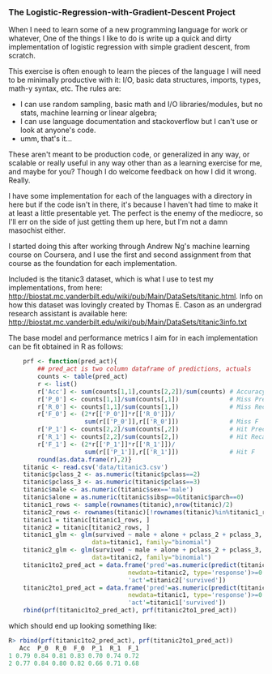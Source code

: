 ### The Logistic-Regression-with-Gradient-Descent Project

When I need to learn some of a new programming language for work or whatever, 
One of the things I like to do is write up a quick and dirty implementation of 
logistic regression with simple gradient descent, from scratch.

This exercise is often enough to learn the pieces of the language I will 
need to be minimally productive with it: 
I/O, basic data structures, imports, types, math-y syntax, etc.
The rules are:

- I can use random sampling, basic math and I/O libraries/modules, 
  but no stats, machine learning or linear algebra;
- I can use language documentation and stackoverflow but I can't use
  or look at anyone's code.
- umm, that's it...

These aren't meant to be production code, or generalized in any way, or 
scalable or really useful in any way other than as a learning exercise for me, 
and maybe for you?
Though I do welcome feedback on how I did it wrong. Really.

I have some implementation for each of the languages with a directory in here
but if the code isn't in there, it's because I haven't had time to make it 
at least a little presentable yet. The perfect is the enemy of the mediocre,
so I'll err on the side of just getting them up here, but I'm not a damn
masochist either.

I started doing this after working through Andrew Ng's machine learning 
course on Coursera, and I use the first and second assignment from that 
course as the foundation for each implementation.

Included is the titanic3 dataset, which is what I use to test my 
implementations, from here: 
http://biostat.mc.vanderbilt.edu/wiki/pub/Main/DataSets/titanic.html.
Info on how this dataset was lovingly created by Thomas E. Cason 
as an undergrad research assistant is available here:
http://biostat.mc.vanderbilt.edu/wiki/pub/Main/DataSets/titanic3info.txt

The base model and performance metrics I aim for in each implementation 
can be fit obtained in R as follows:

```R
    prf <- function(pred_act){
        ## pred_act is two column dataframe of predictions, actuals
        counts <- table(pred_act)
        r <- list()
        r['Acc'] <- sum(counts[1,1],counts[2,2])/sum(counts) # Accuracy
        r['P_0'] <- counts[1,1]/sum(counts[,1])              # Miss Precision
        r['R_0'] <- counts[1,1]/sum(counts[1,])              # Miss Recall
        r['F_0'] <- (2*r[['P_0']]*r[['R_0']])/
                     sum(r[['P_0']],r[['R_0']])              # Miss F
        r['P_1'] <- counts[2,2]/sum(counts[,2])              # Hit Precision
        r['R_1'] <- counts[2,2]/sum(counts[2,])              # Hit Recall
        r['F_1'] <- (2*r[['P_1']]*r[['R_1']])/
                     sum(r[['P_1']],r[['R_1']])              # Hit F
        round(as.data.frame(r),2)}
    titanic <- read.csv('data/titanic3.csv')
    titanic$pclass_2 <- as.numeric(titanic$pclass==2)
    titanic$pclass_3 <- as.numeric(titanic$pclass==3)
    titanic$male <- as.numeric(titanic$sex=='male')
    titanic$alone = as.numeric(titanic$sibsp==0&titanic$parch==0)
    titanic1_rows <- sample(rownames(titanic),nrow(titanic)/2)
    titanic2_rows <- rownames(titanic)[!rownames(titanic)%in%titanic1_rows]
    titanic1 = titanic[titanic1_rows, ]
    titanic2 = titanic[titanic2_rows, ]
    titanic1_glm <- glm(survived ~ male + alone + pclass_2 + pclass_3,
                       data=titanic1, family="binomial")
    titanic2_glm <- glm(survived ~ male + alone + pclass_2 + pclass_3,
                       data=titanic2, family="binomial")
    titanic1to2_pred_act = data.frame('pred'=as.numeric(predict(titanic1_glm,
                                 newdata=titanic2, type='response')>=0.5),
                                 'act'=titanic2['survived'])
    titanic2to1_pred_act = data.frame('pred'=as.numeric(predict(titanic2_glm,
                                 newdata=titanic1, type='response')>=0.5),
                                 'act'=titanic1['survived'])
    rbind(prf(titanic1to2_pred_act), prf(titanic2to1_pred_act))
```

which should end up looking something like:
```R
R> rbind(prf(titanic1to2_pred_act), prf(titanic2to1_pred_act))
   Acc  P_0  R_0  F_0  P_1  R_1  F_1
1 0.79 0.84 0.81 0.83 0.70 0.74 0.72
2 0.77 0.84 0.80 0.82 0.66 0.71 0.68
```

